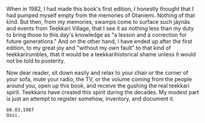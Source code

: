 When in 1982, I had made this book's first edition, I honestly thought that I had pumped myself empty from the memories of Otaniemi. Nothing of that kind. But then, from my memories, swamps come to surface such jäynäs and events from Teekkari Village, that I see it as nothing less than my duty to bring those to this day's knowledge as "a lesson and a correction for future generations." And on the other hand, I have ended up after the first edition, to my great joy and "without my own fault" to that kind of teekkarirumbles, that it would be a teekkarihistorical shame unless it would not be told to posterity.

Now dear reader, sit down easily and relax to your chair or the corner of your sofa, mute your radio, the TV, or the volume coming from the people around you, open up this book, and receive the gushing the real teekkari spirit. Teekkaris have created this spirit during the decades. My modest part is just an attempt to register somehow, inventory, and document it.

    08.03.1987
    Ossi.